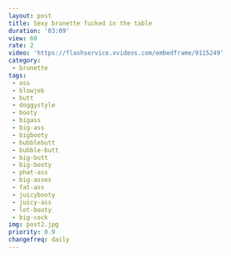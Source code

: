 ```yaml
---
layout: post
title: Sexy brunette fucked in the table
duration: '03:09'
view: 60
rate: 2
video: 'https://flashservice.xvideos.com/embedframe/9115249'
category: 
 - brunette
tags: 
 - ass
 - blowjob
 - butt
 - doggystyle
 - booty
 - bigass
 - big-ass
 - bigbooty
 - bubblebutt
 - bubble-butt
 - big-butt
 - big-booty
 - phat-ass
 - big-asses
 - fat-ass
 - juicybooty
 - juicy-ass
 - lot-booty
 - big-cock
img: post2.jpg
priority: 0.9
changefreq: daily
---
```

